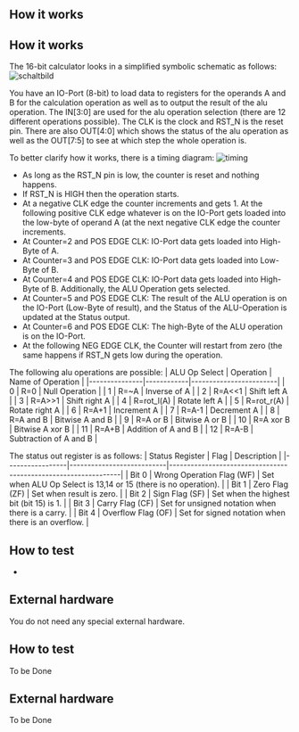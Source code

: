 <!---

This file is used to generate your project datasheet. Please fill in the information below and delete any unused
sections.

You can also include images in this folder and reference them in the markdown. Each image must be less than
512 kb in size, and the combined size of all images must be less than 1 MB.
-->

## How it works

<!---

This file is used to generate your project datasheet. Please fill in the information below and delete any unused
sections.

You can also include images in this folder and reference them in the markdown. Each image must be less than
512 kb in size, and the combined size of all images must be less than 1 MB.
-->

## How it works

The 16-bit calculator looks in a simplified symbolic schematic as follows:
![schaltbild](https://github.com/muehlbachler-b/jku-tt06-16bit-calculator-muehlb/assets/153653228/8f88f4c9-9bd9-42dc-9af2-fb967595ccf4)

You have an IO-Port (8-bit) to load data to registers for the operands A and B for the calculation operation as well as to output the result of the alu operation. The IN[3:0] are used for the alu operation selection (there are 12 different operations possible). The CLK is the clock and RST_N is the reset pin. There are also OUT[4:0] which shows the status of the alu operation as well as the OUT[7:5] to see at which step the whole operation is.

To better clarify how it works, there is a timing diagram:
![timing](https://github.com/muehlbachler-b/jku-tt06-16bit-calculator-muehlb/assets/153653228/8aad21cb-bd38-4aaf-9450-8b7393fae014)

- As long as the RST_N pin is low, the counter is reset and nothing happens.
- If RST_N is HIGH then the operation starts.
- At a negative CLK edge the counter increments and gets 1. At the following positive CLK edge whatever is on the IO-Port gets loaded into the low-byte of operand A (at the next negative CLK edge the counter increments.
- At Counter=2 and POS EDGE CLK: IO-Port data gets loaded into High-Byte of A.
- At Counter=3 and POS EDGE CLK: IO-Port data gets loaded into Low-Byte of B.
- At Counter=4 and POS EDGE CLK: IO-Port data gets loaded into High-Byte of B. Additionally, the ALU Operation gets selected.
- At Counter=5 and POS EDGE CLK: The result of the ALU operation is on the IO-Port (Low-Byte of result), and the Status of the ALU-Operation is updated at the Status output.
- At Counter=6 and POS EDGE CLK: The high-Byte of the ALU operation is on the IO-Port.
- At the following NEG EDGE CLK, the Counter will restart from zero (the same happens if RST_N gets low during the operation.

The following alu operations are possible:
| ALU Op Select | Operation  | Name of Operation      |
|---------------|------------|------------------------|
| 0             | R=0        | Null Operation         |
| 1             | R=~A       | Inverse of A           |
| 2             | R=A<<1     | Shift left A           |
| 3             | R=A>>1     | Shift right A          |
| 4             | R=rot_l(A) | Rotate left A          |
| 5             | R=rot_r(A) | Rotate right A         |
| 6             | R=A+1      | Increment A            |
| 7             | R=A-1      | Decrement A            |
| 8             | R=A and B  | Bitwise A and B        |
| 9             | R=A or B   | Bitwise A or B         |
| 10            | R=A xor B  | Bitwise A xor B        |
| 11            | R=A+B      | Addition of A and B    |
| 12            | R=A-B      | Subtraction of A and B |

The status out register is as follows:
| Status Register | Flag                      | Description                                                    |
|-----------------|---------------------------|----------------------------------------------------------------|
| Bit 0           | Wrong Operation Flag (WF) | Set when ALU Op Select is 13,14 or 15 (there is no operation). |
| Bit 1           | Zero Flag (ZF)            | Set when result is zero.                                       |
| Bit 2           | Sign Flag (SF)            | Set when the highest bit (bit 15) is 1.                        |
| Bit 3           | Carry Flag (CF)           | Set for unsigned notation when there is a carry.               |
| Bit 4           | Overflow Flag (OF)        | Set for signed notation when there is an overflow.             |


## How to test

-

## External hardware

You do not need any special external hardware.

## How to test
To be Done

## External hardware

To be Done
